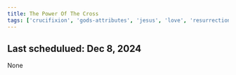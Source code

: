 ```yaml
---
title: The Power Of The Cross
tags: ['crucifixion', 'gods-attributes', 'jesus', 'love', 'resurrection', 'sacrifice', 'salvation']
---
```


## Last schedulued: Dec 8, 2024          

None
